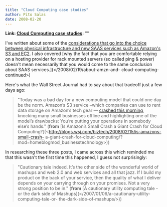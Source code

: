 ```yaml
---
title: "Cloud Computing case studies"
author: Pito Salas
date: 2008-02-20
---
```


**Link: [Cloud Computing case studies](None):** ""

I've written about some of the [considerations that go into the choice between
physical infrastructure and new SAAS services such as Amazon's S3 and
EC2](</2008/02/18/about-amzn-and-cloud-computing/>). I also covered [why the
fact that you are comfortable relying on a hosting provider for rack mounted
servers (so called ping & power) doesn't mean necessarily that you would come
to the same conclusion about SAAS services.](</2008/02/19/about-amzn-and-
cloud-computing-continued>)

Here's what the Wall Street Journal had to say about that tradeoff just a few
days ago:

> "Today was a bad day for a new computing model that could one day be the
> norm. Amazon’s S3 service –which companies can use to rent data storage on
> Amazon’s tech gear — [crashed this
> morning](<http://www.roughtype.com/archives/2008/02/amazons_s3_util.php>),
> knocking many small businesses offline and highlighting one of the model’s
> drawbacks: You’re putting your operations in somebody else’s hands."
> (**from** [Is Amazon’s Small Crash a Giant Crash for Cloud
> Computing?](<http://blogs.wsj.com/biztech/2008/02/15/is-amazons-small-crash-
> a-giant-crash-for-cloud-computing/?mod=homeblogmod_businesstechnology>))

In researching these three posts, I came across this which reminded me that
this wasn't the first time this happened, I guess not surprisingly:

> "Cautionary tale indeed. It’s the other side of the wonderful world of
> mashups and web 2.0 and web services and all that jazz. If I build my
> product on the back of your service, then the quality of what I deliver
> depends on your carrying through on your promises. Not a very strong
> position to be in." (**from** [A cautionary utility computing tale - or the
> dark side of Mashups](</2007/01/06/a-cautionary-utility-computing-tale-or-
> the-dark-side-of-mashups/>))


